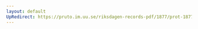 ```yaml
---
layout: default
UpRedirect: https://pruto.im.uu.se/riksdagen-records-pdf/1877/prot-1877--fk--029/prot-1877--fk--029_030.pdf
---
```

